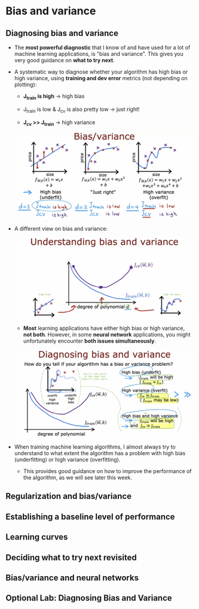 # Bias and variance

## Diagnosing bias and variance

- The **most powerful diagnostic** that I know of and have used for a lot of machine learning applications, is "bias and variance". This gives you very good guidance on **what to try next**.

- A systematic way to diagnose whether your algorithm has high bias or high variance, using **training and dev error** metrics (not depending on plotting):

  - **J<sub>train</sub> is high** &rarr; high bias

  - J<sub>train</sub> is low & J<sub>cv</sub> is also pretty low &rarr; just right!

  - **J<sub>cv</sub> >> J<sub>train</sub>** &rarr; high variance

  ![alt text](resources/notes/01.png)

- A different view on bias and variance:

  ![alt text](resources/notes/02.png)

  - **Most** learning applications have either high bias or high variance, **not both**. However, in some **neural network** applications, you might unfortunately encounter **both issues simultaneously**.

  ![alt text](resources/notes/03.png)

- When training machine learning algorithms, I almost always try to understand to what extent the algorithm has a problem with high bias (underfitting) or high variance (overfitting).

  - This provides good guidance on how to improve the performance of the algorithm, as we will see later this week.

## Regularization and bias/variance

## Establishing a baseline level of performance

## Learning curves

## Deciding what to try next revisited

## Bias/variance and neural networks

## Optional Lab: Diagnosing Bias and Variance
